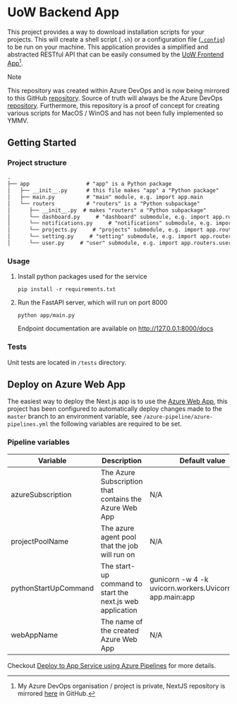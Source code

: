 # UoW Backend App

This project provides a way to download installation scripts for your projects. This will create a shell script (`.sh`) or a configuration file ([`.config`](https://docs.chocolatey.org/en-us/choco/commands/install#packages.config)) to be run on your machine.
This application provides a simplified and abstracted RESTful API that can be easily consumed by the [UoW Frontend App](https://dev.azure.com/k-space/uow/_git/uow-frontend-app)[^1].

> [!NOTE]
>
> This repository was created within Azure DevOps and is now being mirrored to this GitHub [repository](https://github.com/kwame-mintah/terraform-azure-aad-web-apps).
> Source of truth will always be the Azure DevOps [repository](https://dev.azure.com/k-space/uow/_git/uow-infrastructure-terraform). Furthermore, this repository is
> a proof of concept for creating various scripts for MacOS / WinOS and has not been fully implemented so YMMV.

## Getting Started

### Project structure

```markdown
.
├── app                  # "app" is a Python package
│   ├── __init__.py      # this file makes "app" a "Python package"
│   ├── main.py          # "main" module, e.g. import app.main
│   └── routers          # "routers" is a "Python subpackage"
│      ├── __init__.py  # makes "routers" a "Python subpackage"
│      └── dashboard.py     # "dashboard" submodule, e.g. import app.routers.dashboard
│      └── notifications.py     # "notifications" submodule, e.g. import app.routers.notifications
│      └── projects.py     # "projects" submodule, e.g. import app.routers.projects
│      └── setting.py     # "setting" submodule, e.g. import app.routers.setting
│      └── user.py     # "user" submodule, e.g. import app.routers.user
```

### Usage

1. Install python packages used for the service
    ```console
   pip install -r requirements.txt
    ```
2. Run the FastAPI server, which will run on port 8000
    ```console
   python app/main.py
    ```
   Endpoint documentation are available on http://127.0.0.1:8000/docs

### Tests

Unit tests are located in `/tests` directory.

## Deploy on Azure Web App

The easiest way to deploy the Next.js app is to use the [Azure Web App](https://azure.microsoft.com/en-gb/products/app-service/web/), this project has been configured to
automatically deploy changes made to the `master` branch to an environment variable, see `/azure-pipeline/azure-pipelines.yml` the following variables are required to be set.

### Pipeline variables

| Variable             | Description                                               | Default value                                               | Required? |
|----------------------|-----------------------------------------------------------|-------------------------------------------------------------|-----------|
| azureSubscription    | The Azure Subscription that contains the Azure Web App    | N/A                                                         | Yes       |
| projectPoolName      | The azure agent pool that the job will run on             | N/A                                                         | Yes       |
| pythonStartUpCommand | The start-up command to start the next.js web application | gunicorn -w 4 -k uvicorn.workers.UvicornWorker app.main:app | No        |
| webAppName           | The name of the created Azure Web App                     | N/A                                                         | Yes       |

Checkout [Deploy to App Service using Azure Pipelines](https://learn.microsoft.com/en-us/azure/app-service/deploy-azure-pipelines?tabs=yaml) for more details.

[^1]: My Azure DevOps organisation / project is private, NextJS repository is mirrored [here](https://github.com/kwame-mintah/nextjs-project-installation-dashboard) in GitHub.
